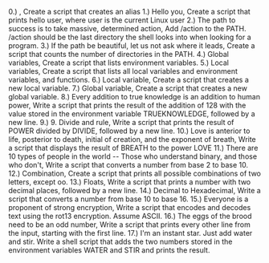 0.) <o>, Create a script that creates an alias
1.) Hello you, Create a script that prints hello user, where user is the current Linux user
2.) The path to success is to take massive, determined action, Add /action to the PATH. /action should be the last directory the shell looks into when looking for a program.
3.) If the path be beautiful, let us not ask where it leads, Create a script that counts the number of directories in the PATH.
4.) Global variables, Create a script that lists environment variables.
5.) Local variables, Create a script that lists all local variables and environment variables, and functions.
6.) Local variable, Create a script that creates a new local variable.
7.) Global variable, Create a script that creates a new global variable.
8.) Every addition to true knowledge is an addition to human power, Write a script that prints the result of the addition of 128 with the value stored in the environment variable TRUEKNOWLEDGE, followed by a new line.
9.) 9. Divide and rule, Write a script that prints the result of POWER divided by DIVIDE, followed by a new line.
10.) Love is anterior to life, posterior to death, initial of creation, and the exponent of breath, Write a script that displays the result of BREATH to the power LOVE
11.) There are 10 types of people in the world -- Those who understand binary, and those who don't, Write a script that converts a number from base 2 to base 10.
12.) Combination, Create a script that prints all possible combinations of two letters, except oo.
13.) Floats, Write a script that prints a number with two decimal places, followed by a new line.
14.) Decimal to Hexadecimal, Write a script that converts a number from base 10 to base 16.
15.) Everyone is a proponent of strong encryption, Write a script that encodes and decodes text using the rot13 encryption. Assume ASCII.
16.) The eggs of the brood need to be an odd number, Write a script that prints every other line from the input, starting with the first line.
17.) I'm an instant star. Just add water and stir. Write a shell script that adds the two numbers stored in the environment variables WATER and STIR and prints the result.
